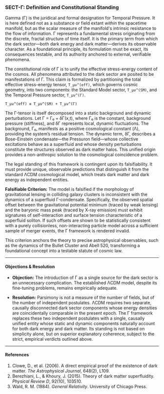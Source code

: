 ### SECT-Γ: Definition and Constitutional Standing

Gamma (Γ) is the juridical and formal designation for Temporal Pressure. It is here defined not as a substance or field extant *within* the spacetime manifold, but as the scalar measure of the manifold's intrinsic resistance to the flow of information. Γ represents a fundamental stress originating from the discrete, fractal structure of time itself. It is the primary term from which the dark sector—both dark energy and dark matter—derives its observable character. As a foundational principle, its formulation must be exact, its consequences testable, and its authority anchored to external, verifiable phenomena.

The constitutional role of Γ is to unify the effective stress-energy content of the cosmos. All phenomena attributed to the dark sector are posited to be manifestations of Γ. This claim is formalized by partitioning the total effective stress-energy tensor, `T_μν^(eff)`, which governs cosmic geometry, into two components: the Standard Model sector, `T_μν^(SM)`, and the Temporal Pressure sector, `T_μν^(Γ)`.

`T_μν^(eff) ≡ T_μν^(SM) + T_μν^(Γ)`

The Γ-tensor is itself decomposed into a static background and dynamic perturbations. Let Γ = Γ₀ + δΓ(x,t), where Γ₀ is the constant, background pressure (stiffness), and δΓ represents local, dynamic fluctuations. The background, Γ₀, manifests as a positive cosmological constant (Λ), providing the system’s residual tension. The dynamic term, δΓ, describes a Bose-Einstein condensate—the Pressuron field—whose collective excitations behave as a superfluid and whose density perturbations constitute the structures observed as dark matter halos. This unified origin provides a non-anthropic solution to the cosmological coincidence problem.

The legal standing of this framework is contingent upon its falsifiability. It must provide unique, observable predictions that distinguish it from the standard ΛCDM cosmological model, which treats dark matter and dark energy as independent entities.

**Falsifiable Criterion:** The model is falsified if the morphology of gravitational lensing in colliding galaxy clusters is inconsistent with the dynamics of a superfluid Γ-condensate. Specifically, the observed spatial offset between the gravitational potential minimum (traced by weak lensing) and the baryonic mass peak (traced by X-ray emission) must exhibit signatures of self-interaction and surface tension characteristic of a superfluid soliton. If such offsets are shown to be statistically consistent with a purely collisionless, non-interacting particle model across a sufficient sample of merger events, the Γ framework is rendered invalid.

This criterion anchors the theory to precise astrophysical observables, such as the dynamics of the Bullet Cluster and Abell 520, transforming a foundational concept into a testable statute of cosmic law.

***

#### Objections & Resolution

*   **Objection:** The introduction of Γ as a single source for the dark sector is an unnecessary complication. The established ΛCDM model, despite its fine-tuning problems, remains empirically adequate.

*   **Resolution:** Parsimony is not a measure of the number of fields, but of the number of independent postulates. ΛCDM requires two separate, causally disconnected dark sector components whose energy densities are coincidentally comparable in the present epoch. The Γ framework replaces these two independent postulates with a single, causally unified entity whose static and dynamic components naturally account for both dark energy and dark matter. Its standing is not based on simplicity alone, but on superior explanatory coherence, subject to the strict, empirical verdicts outlined above.

***

#### References

1.  Clowe, D., et al. (2006). A direct empirical proof of the existence of dark matter. *The Astrophysical Journal*, 648(2), L109.
2.  Berezhiani, L., & Khoury, J. (2015). Theory of dark matter superfluidity. *Physical Review D*, 92(10), 103510.
3.  Wald, R. M. (1984). *General Relativity*. University of Chicago Press.
